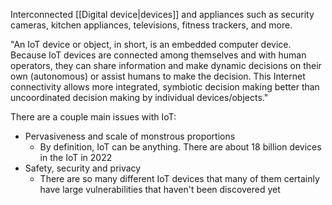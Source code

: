 Interconnected [[Digital device|devices]] and appliances such as security cameras, kitchen appliances, televisions, fitness trackers, and more.

"An IoT device or object, in short, is an embedded computer device. Because IoT devices are connected among themselves and with human operators, they can share information and make dynamic decisions on their own (autonomous) or assist humans to make the decision. This Internet connectivity allows more integrated, symbiotic decision making better than uncoordinated decision making by individual devices/objects."

There are a couple main issues with IoT:
- Pervasiveness and scale of monstrous proportions
	- By definition, IoT can be anything. There are about 18 billion devices in the IoT in 2022
- Safety, security and privacy
	- There are so many different IoT devices that many of them certainly have large vulnerabilities that haven't been discovered yet